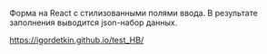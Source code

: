 Форма на React с стилизованными полями ввода. В результате заполнения выводится json-набор данных. 


https://igordetkin.github.io/test_HB/